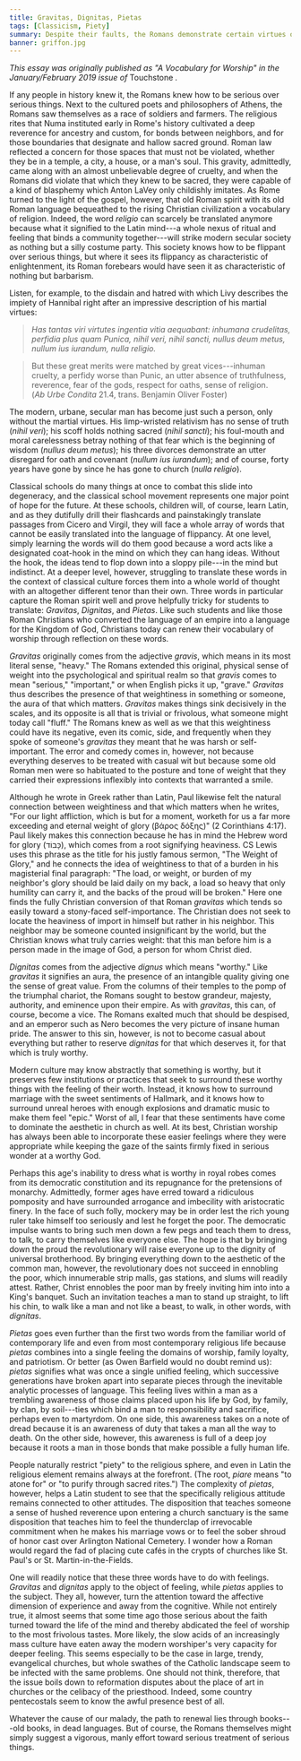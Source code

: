 ```yaml
---
title: Gravitas, Dignitas, Pietas
tags: [Classicism, Piety]
summary: Despite their faults, the Romans demonstrate certain virtues of seriousness that we should recover today.
banner: griffon.jpg
---
```


*This essay was originally published as "A Vocabulary for Worship" in the January/February 2019 issue of* Touchstone *.*

If any people in history knew it, the Romans knew how to be serious over serious things.  Next to the cultured poets and philosophers of Athens, the Romans saw themselves as a race of soldiers and farmers.  The religious rites that Numa instituted early in Rome's history cultivated a deep reverence for ancestry and custom, for bonds between neighbors, and for those boundaries that designate and hallow sacred ground.  Roman law reflected a concern for those spaces that must not be violated, whether they be in a temple, a city, a house, or a man's soul.  This gravity, admittedly, came along with an almost unbelievable degree of cruelty, and when the Romans did violate that which they knew to be sacred, they were capable of a kind of blasphemy which Anton LaVey only childishly imitates.  As Rome turned to the light of the gospel, however, that old Roman spirit with its old Roman language bequeathed to the rising Christian civilization a vocabulary of religion.  Indeed, the word *religio* can scarcely be translated anymore because what it signified to the Latin mind---a whole nexus of ritual and feeling that binds a community together---will strike modern secular society as nothing but a silly costume party.  This society knows how to be flippant over serious things, but where it sees its flippancy as characteristic of enlightenment, its Roman forebears would have seen it as characteristic of nothing but barbarism.<!--more-->

Listen, for example, to the disdain and hatred with which Livy describes the impiety of Hannibal right after an impressive description of his martial virtues:

> *Has tantas viri virtutes ingentia vitia aequabant: inhumana
> crudelitas, perfidia plus quam Punica, nihil veri, nihil sancti,
> nullus deum metus, nullum ius iurandum, nulla religio.*

> But these great merits were matched by great vices---inhuman
> cruelty, a perfidy worse than Punic, an utter absence of
> truthfulness, reverence, fear of the gods, respect for oaths,
> sense of religion.\
> (*Ab Urbe Condita* 21.4, trans. Benjamin Oliver Foster)

The modern, urbane, secular man has become just such a person, only without the martial virtues.  His limp-wristed relativism has no sense of truth (*nihil veri*); his scoff holds nothing sacred (*nihil sancti*); his foul-mouth and moral carelessness betray nothing of that fear which is the beginning of wisdom (*nullus deum metus*); his three divorces demonstrate an utter disregard for oath and covenant (*nullum ius iurandum*); and of course, forty years have gone by since he has gone to church (*nulla religio*).

Classical schools do many things at once to combat this slide into degeneracy, and the classical school movement represents one major point of hope for the future.  At these schools, children will, of course, learn Latin, and as they dutifully drill their flashcards and painstakingly translate passages from Cicero and Virgil, they will face a whole array of words that cannot be easily translated into the language of flippancy.  At one level, simply learning the words will do them good because a word acts like a designated coat-hook in the mind on which they can hang ideas.  Without the hook, the ideas tend to flop down into a sloppy pile---in the mind but indistinct.  At a deeper level, however, struggling to translate these words in the context of classical culture forces them into a whole world of thought with an altogether different tenor than their own.  Three words in particular capture the Roman spirit well and prove helpfully tricky for students to translate:  *Gravitas*, *Dignitas*, and *Pietas*.  Like such students and like those Roman Christians who converted the language of an empire into a language for the Kingdom of God, Christians today can renew their vocabulary of worship through reflection on these words.

*Gravitas* originally comes from the adjective *gravis*, which means in its most literal sense, "heavy."  The Romans extended this original, physical sense of weight into the psychological and spiritual realm so that *gravis* comes to mean "serious," "important," or when English picks it up, "grave."  *Gravitas* thus describes the presence of that weightiness in something or someone, the aura of that which matters.  *Gravitas* makes things sink decisively in the scales, and its opposite is all that is trivial or frivolous, what someone might today call "fluff."  The Romans knew as well as we that this weightiness could have its negative, even its comic, side, and frequently when they spoke of someone's *gravitas* they meant that he was harsh or self-important.  The error and comedy comes in, however, not because everything deserves to be treated with casual wit but because some old Roman men were so habituated to the posture and tone of weight that they carried their expressions inflexibly into contexts that warranted a smile.

Although he wrote in Greek rather than Latin, Paul likewise felt the natural connection between weightiness and that which matters when he writes, "For our light affliction, which is but for a moment, worketh for us a far more exceeding and eternal weight of glory (βάρος δόξης)" (2 Corinthians 4:17).  Paul likely makes this connection because he has in mind the Hebrew word for glory (כָּבוֹד), which comes from a root signifying heaviness.  CS Lewis uses this phrase as the title for his justly famous sermon, "The Weight of Glory," and he connects the idea of weightiness to that of a burden in his magisterial final paragraph:  "The load, or weight, or burden of my neighbor's glory should be laid daily on my back, a load so heavy that only humility can carry it, and the backs of the proud will be broken."  Here one finds the fully Christian conversion of that Roman *gravitas* which tends so easily toward a stony-faced self-importance.  The Christian does not seek to locate the heaviness of import in himself but rather in his neighbor.  This neighbor may be someone counted insignificant by the world, but the Christian knows what truly carries weight: that this man before him is a person made in the image of God, a person for whom Christ died.

*Dignitas* comes from the adjective *dignus* which means "worthy."  Like *gravitas* it signifies an aura, the presence of an intangible quality giving one the sense of great value.  From the columns of their temples to the pomp of the triumphal chariot, the Romans sought to bestow grandeur, majesty, authority, and eminence upon their empire.  As with *gravitas*, this can, of course, become a vice.  The Romans exalted much that should be despised, and an emperor such as Nero becomes the very picture of insane human pride.  The answer to this sin, however, is not to become casual about everything but rather to reserve *dignitas* for that which deserves it, for that which is truly worthy.

Modern culture may know abstractly that something is worthy, but it preserves few institutions or practices that seek to surround these worthy things with the feeling of their worth.  Instead, it knows how to surround marriage with the sweet sentiments of Hallmark, and it knows how to surround unreal heroes with enough explosions and dramatic music to make them feel "epic."  Worst of all, I fear that these sentiments have come to dominate the aesthetic in church as well.  At its best, Christian worship has always been able to incorporate these easier feelings where they were appropriate while keeping the gaze of the saints firmly fixed in serious wonder at a worthy God.

Perhaps this age's inability to dress what is worthy in royal robes comes from its democratic constitution and its repugnance for the pretensions of monarchy.  Admittedly, former ages have erred toward a ridiculous pomposity and have surrounded arrogance and imbecility with aristocratic finery.  In the face of such folly, mockery may be in order lest the rich young ruler take himself too seriously and lest he forget the poor.  The democratic impulse wants to bring such men down a few pegs and teach them to dress, to talk, to carry themselves like everyone else.  The hope is that by bringing down the proud the revolutionary will raise everyone up to the dignity of universal brotherhood.  By bringing everything down to the aesthetic of the common man, however, the revolutionary does not succeed in ennobling the poor, which innumerable strip malls, gas stations, and slums will readily attest.  Rather, Christ ennobles the poor man by freely inviting him into into a King's banquet.  Such an invitation teaches a man to stand up straight, to lift his chin, to walk like a man and not like a beast, to walk, in other words, with *dignitas*.

*Pietas* goes even further than the first two words from the familiar world of contemporary life and even from most contemporary religious life because *pietas* combines into a single feeling the domains of worship, family loyalty, and patriotism.  Or better (as Owen Barfield would no doubt remind us): *pietas* signifies what was once a single unified feeling, which successive generations have broken apart into separate pieces through the inevitable analytic processes of language.  This feeling lives within a man as a trembling awareness of those claims placed upon his life by God, by family, by clan, by soil---ties which bind a man to responsibility and sacrifice, perhaps even to martyrdom.  On one side, this awareness takes on a note of dread because it is an awareness of duty that takes a man all the way to death.  On the other side, however, this awareness is full of a deep joy because it roots a man in those bonds that make possible a fully human life.

People naturally restrict "piety" to the religious sphere, and even in Latin the religious element remains always at the forefront.  (The root, *piare* means "to atone for" or "to purify through sacred rites.")  The complexity of *pietas*, however, helps a Latin student to see that the specifically religious attitude remains connected to other attitudes.  The disposition that teaches someone a sense of hushed reverence upon entering a church sanctuary is the same disposition that teaches him to feel the thunderclap of irrevocable commitment when he makes his marriage vows or to feel the sober shroud of honor cast over Arlington National Cemetery.  I wonder how a Roman would regard the fad of placing cute cafés in the crypts of churches like St. Paul's or St. Martin-in-the-Fields.

One will readily notice that these three words have to do with feelings.  *Gravitas* and *dignitas* apply to the object of feeling, while *pietas* applies to the subject.  They all, however, turn the attention toward the affective dimension of experience and away from the cognitive.  While not entirely true, it almost seems that some time ago those serious about the faith turned toward the life of the mind and thereby abdicated the feel of worship to the most frivolous tastes.  More likely, the slow acids of an increasingly mass culture have eaten away the modern worshiper's very capacity for deeper feeling.  This seems especially to be the case in large, trendy, evangelical churches, but whole swathes of the Catholic landscape seem to be infected with the same problems.  One should not think, therefore, that the issue boils down to reformation disputes about the place of art in churches or the celibacy of the priesthood.  Indeed, some country pentecostals seem to know the awful presence best of all.

Whatever the cause of our malady, the path to renewal lies through books---old books, in dead languages.  But of course, the Romans themselves might simply suggest a vigorous, manly effort toward serious treatment of serious things.
